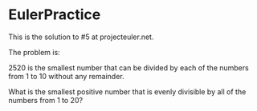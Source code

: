 # EulerPractice

This is the solution to #5 at projecteuler.net.

The problem is:

2520 is the smallest number that can be divided by each of the numbers from 1 to 10 without any remainder.

What is the smallest positive number that is evenly divisible by all of the numbers from 1 to 20?
